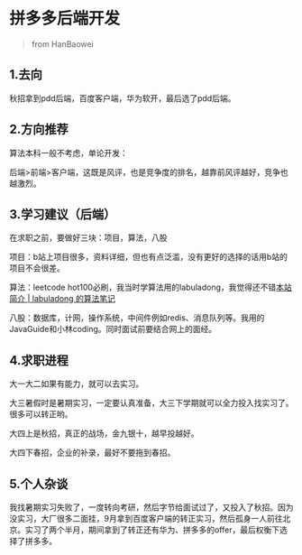 # 拼多多后端开发

> from HanBaowei

## **1.去向**

秋招拿到pdd后端，百度客户端，华为软开，最后选了pdd后端。

## **2.方向推荐**

算法本科一般不考虑，单论开发：

后端>前端>客户端，这既是风评，也是竞争度的排名，越靠前风评越好，竞争也越激烈。

## **3.学习建议（后端）**

在求职之前，要做好三块：项目，算法，八股

项目：b站上项目很多，资料详细，但也有点泛滥，没有更好的选择的话用b站的项目不会很差。

算法：leetcode hot100必刷，我当时学算法用的labuladong，我觉得还不错[本站简介 | labuladong 的算法笔记](https://labuladong.online/algo/home/)

八股：数据库，计网，操作系统，中间件例如redis、消息队列等。我用的JavaGuide和小林coding。同时面试前要结合网上的面经。

## **4.求职进程**

大一大二如果有能力，就可以去实习。

大三暑假时是暑期实习，一定要认真准备，大三下学期就可以全力投入找实习了。很多可以转正哟。

大四上是秋招，真正的战场，金九银十，越早投越好。

大四下春招，企业的补录，最好不要拖到春招。

## **5.个人杂谈**

我找暑期实习失败了，一度转向考研，然后字节给面试过了，又投入了秋招。因为没实习，大厂很多二面挂，9月拿到百度客户端的转正实习，然后孤身一人前往北京。实习了两个半月，期间拿到了转正还有华为、拼多多的offer，最后权衡下选择了拼多多。
